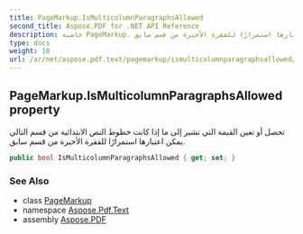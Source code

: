 ```yaml
---
title: PageMarkup.IsMulticolumnParagraphsAllowed
second_title: Aspose.PDF for .NET API Reference
description: خاصية PageMarkup. تحصل أو تعين القيمة التي تشير إلى ما إذا كانت خطوط النص الابتدائية من قسم التالي يمكن اعتبارها استمرارًا للفقرة الأخيرة من قسم سابق
type: docs
weight: 10
url: /ar/net/aspose.pdf.text/pagemarkup/ismulticolumnparagraphsallowed/
---
```

## PageMarkup.IsMulticolumnParagraphsAllowed property

تحصل أو تعين القيمة التي تشير إلى ما إذا كانت خطوط النص الابتدائية من قسم التالي يمكن اعتبارها استمرارًا للفقرة الأخيرة من قسم سابق.

```csharp
public bool IsMulticolumnParagraphsAllowed { get; set; }
```

### See Also

* class [PageMarkup](../)
* namespace [Aspose.Pdf.Text](../../../aspose.pdf.text/)
* assembly [Aspose.PDF](../../../)
